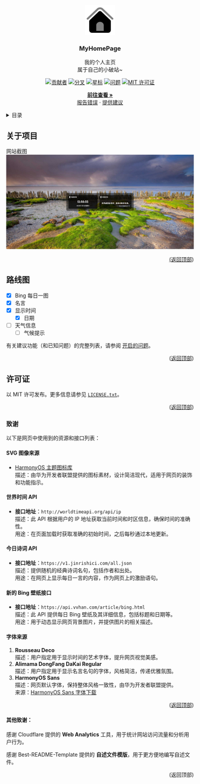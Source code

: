 <a id="readme-top"></a>


<!-- 项目 LOGO -->
<br />
<div align="center">
  <a href="https://github.com/PhantomPixel-0418/MyHomePage">
    <img src="images/logo.svg" alt="Logo" width="80" height="80">
  </a>

<h3 align="center">MyHomePage</h3>

  <p align="center">
    我的个人主页<br />属于自己的小破站~
  </p>

  [![贡献者][投稿人包庇]][贡献者网址]
  [![分叉][分叉包庇]][分叉网址]
  [![星标][星标包庇]][星标网址]
  [![问题][问题包庇]][问题网址]
  [![MIT 许可证][许可证包庇]][许可证网址]

  <p align="center">
    <a href="https://phantompixel.pages.dev"><strong>前往查看 »</strong></a>
    <br />
        <a href="https://github.com/PhantomPixel-0418/MyHomePage/issues/new?labels=bug&template=bug-report---.md">报告错误</a>
    ·
    <a href="https://github.com/PhantomPixel-0418/MyHomePage/issues/new?labels=enhancement&template=feature-request---.md">提供建议</a>
  </p>
</div>



<!-- 目录 -->
<details>
  <summary>目录</summary>
  <ol>
    <li>
      <a href="#关于项目">关于项目</a>
    </li>
    <li><a href="#路线图">路线图</a></li>
    <li><a href="#许可证">许可证</a></li>
    <li><a href="#致谢">致谢</a></li>
  </ol>
</details>



<!-- 关于项目 -->
## 关于项目

网站截图
<a href="https://github.com/PhantomPixel-0418/MyHomePage">
    <img src="images/product-screenshot.jpeg" alt="网站截图">

<p align="right">(<a href="#readme-top">返回顶部</a>)</p>



<!-- 路线图 -->
## 路线图

- [x] Bing 每日一图
- [x] 名言
- [x] 显示时间
  - [x] 日期
- [ ] 天气信息
  - [ ] 气候提示

有关建议功能（和已知问题）的完整列表，请参阅 [开启的问题](https://github.com/PhantomPixel-0418/MyHomePage/issues)。

<p align="right">(<a href="#readme-top">返回顶部</a>)</p>



<!-- 许可证 -->
## 许可证

以 MIT 许可发布。更多信息请参见 [`LICENSE.txt`](LICENSE)。

<p align="right">(<a href="#readme-top">返回顶部</a>)</p>



### 致谢

以下是网页中使用到的资源和接口列表：

#### SVG 图像来源
- [HarmonyOS 主题图标库](https://developer.huawei.com/consumer/cn/design/harmonyos-symbol/HarmonyOS)  
  描述：由华为开发者联盟提供的图标素材，设计简洁现代，适用于网页的装饰和功能指示。

#### 世界时间 API
- **接口地址**：`http://worldtimeapi.org/api/ip`  
  描述：此 API 根据用户的 IP 地址获取当前时间和时区信息，确保时间的准确性。  
  用途：在页面加载时获取准确的初始时间，之后每秒通过本地更新。

#### 今日诗词 API
- **接口地址**：`https://v1.jinrishici.com/all.json`  
  描述：提供随机的经典诗词名句，包括作者和出处。  
  用途：在网页上显示每日一言的内容，作为网页上的激励语句。

#### 新的 Bing 壁纸接口
- **接口地址**：`https://api.vvhan.com/article/bing.html`  
  描述：此 API 提供每日 Bing 壁纸及其详细信息，包括标题和日期等。  
  用途：用于动态显示网页背景图片，并提供图片的相关描述。

#### 字体来源
1. **Rousseau Deco**  
   描述：用户指定用于显示时间的艺术字体，提升网页视觉美感。
2. **Alimama DongFang DaKai Regular**  
   描述：用户指定用于显示名言名句的字体，风格简洁，传递优雅氛围。
3. **HarmonyOS Sans**  
   描述：网页默认字体，保持整体风格一致性，由华为开发者联盟提供。  
   来源：[HarmonyOS Sans 字体下载](https://developer.huawei.com/consumer/cn/doc/development/graphics-Guides/fonts-0000001050731439)

<p align="right">(<a href="#readme-top">返回顶部</a>)</p>



#### 其他致谢：
感谢 Cloudflare 提供的 **Web Analytics** 工具，用于统计网站访问流量和分析用户行为。

感谢 Best-README-Template 提供的 **自述文件模版**，用于更方便地编写自述文件。

<p align="right">(<a herf="#readme-top">返回顶部</a>)</p>



<!-- 标记链接和图像 -->
<!-- https://www.markdownguide.org/basic-syntax/#reference-style-links -->

[投稿人包庇]: https://img.shields.io/github/contributors/PhantomPixel-0418/MyHomePage.svg
[贡献者网址]: https://github.com/PhantomPixel-0418/MyHomePage/graphs/contributors
[分叉包庇]: https://img.shields.io/github/forks/PhantomPixel-0418/MyHomePage.svg?style
[分叉网址]: https://github.com/PhantomPixel-0418/MyHomePage/network/members
[星标包庇]: https://img.shields.io/github/stars/PhantomPixel-0418/MyHomePage.svg?style
[星标网址]: https://github.com/PhantomPixel-0418/MyHomePage/stargazers
[问题包庇]: https://img.shields.io/github/issues/PhantomPixel-0418/MyHomePage.svg
[问题网址]: https://github.com/PhantomPixel-0418/MyHomePage/issues
[许可证包庇]: https://img.shields.io/github/license/PhantomPixel-0418/MyHomePage.svg
[许可证网址]: https://github.com/PhantomPixel-0418/MyHomePage/blob/master/LICENSE.txt
